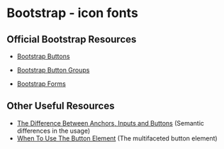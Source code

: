 # Bootstrap - icon fonts

## Official Bootstrap Resources
* [Bootstrap Buttons](http://getbootstrap.com/docs/4.0/components/buttons/)

* [Bootstrap Button Groups](http://getbootstrap.com/docs/4.0/components/button-group/)

* [Bootstrap Forms](http://getbootstrap.com/docs/4.0/components/forms/)

## Other Useful Resources

* [The Difference Between Anchors, Inputs and Buttons](http://davidwalsh.name/html5-buttons) (Semantic differences in the usage)
* [When To Use The Button Element](https://css-tricks.com/use-button-element/) (The multifaceted button element)

